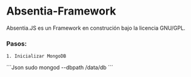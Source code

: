 # Absentia-Framework
Absentia.JS es un Framework en construción bajo la licencia GNU/GPL.

### Pasos:

	1. Inicializar MongoDB

´´´Json
sudo mongod --dbpath /data/db
´´´

